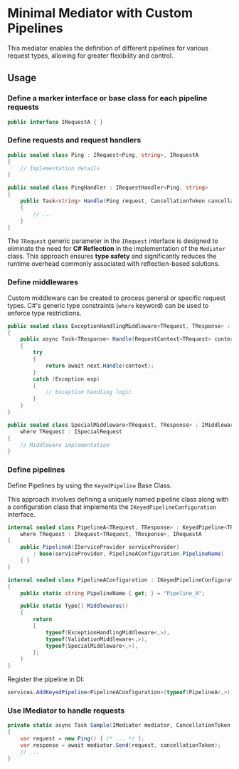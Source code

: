 # Minimal Mediator with Custom Pipelines

This mediator enables the definition of different pipelines for various request types, allowing for greater flexibility and control.

## Usage

### **Define a marker interface or base class for each pipeline requests**

   ```csharp
   public interface IRequestA { }
   ```
   
### Define requests and request handlers


```csharp
public sealed class Ping : IRequest<Ping, string>, IRequestA
{
    // Implementation details
}

public sealed class PingHandler : IRequestHandler<Ping, string>
{
    public Task<string> Handle(Ping request, CancellationToken cancellationToken)
    {
        // ...
    }
}
```

The `TRequest` generic parameter in the `IRequest` interface is designed to eliminate the need for **C# Reflection** in the implementation of the `Mediator` class. This approach ensures **type safety** and significantly reduces the runtime overhead commonly associated with reflection-based solutions.

### Define middlewares

Custom middleware can be created to process general or specific request types. C#'s generic type constraints (`where` keyword) can be used to enforce type restrictions.

```csharp
public sealed class ExceptionHandlingMiddleware<TRequest, TResponse> : IMiddleware<TRequest, TResponse>
{
    public async Task<TResponse> Handle(RequestContext<TRequest> context, IRequestProcessor<TRequest, TResponse> next)
    {
        try
        {
            return await next.Handle(context);
        }
        catch (Exception exp)
        {
            // Exception handling logic
        }
    }
}

public sealed class SpecialMiddleware<TRequest, TResponse> : IMiddleware<TRequest, TResponse>
    where TRequest : ISpecialRequest
{
    // Middleware implementation
}
```

### Define pipelines

   Define Pipelines by using the `KeyedPipeline` Base Class.
   
   This approach involves defining a uniquely named pipeline class along with a configuration class that implements the `IKeyedPipelineConfiguration` interface.

   ```csharp
   internal sealed class PipelineA<TRequest, TResponse> : KeyedPipeline<TRequest, TResponse>
       where TRequest : IRequest<TRequest, TResponse>, IRequestA
   {
       public PipelineA(IServiceProvider serviceProvider)
           : base(serviceProvider, PipelineAConfiguration.PipelineName)
       { }
   }

   internal sealed class PipelineAConfiguration : IKeyedPipelineConfiguration
   {
       public static string PipelineName { get; } = "Pipeline_A";

       public static Type[] Middlewares()
       {
           return
           [
               typeof(ExceptionHandlingMiddleware<,>),
               typeof(ValidationMiddleware<,>),
               typeof(SpecialMiddleware<,>),
           ];
       }
   }
   ```

   Register the pipeline in DI:

   ```csharp
   services.AddKeyedPipeline<PipelineAConfiguration>(typeof(PipelineA<,>));
   ```
### Use IMediator to handle requests

```csharp
private static async Task Sample(IMediator mediator, CancellationToken cancellationToken)
{
    var request = new Ping() { /* ... */ };
    var response = await mediator.Send(request, cancellationToken);
    // ...
}
```
